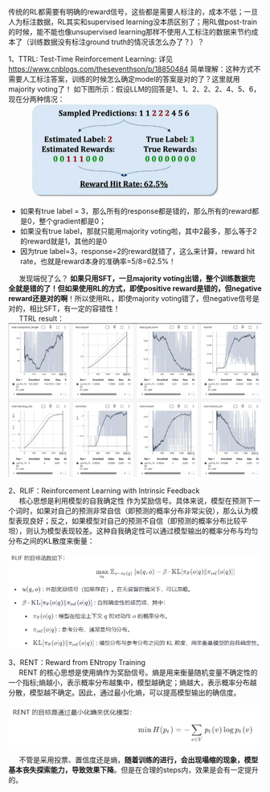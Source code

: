 传统的RL都需要有明确的reward信号，这些都是需要人标注的，成本不低；一旦人为标注数据，RL其实和supervised learning没本质区别了；用RL做post-train的时候，能不能也像unsupervised learning那样不使用人工标注的数据来节约成本了（训练数据没有标注ground truth的情况该怎么办了？）？  

1、TTRL: Test-Time Reinforcement Learning: 详见 https://www.cnblogs.com/theseventhson/p/18850484
   简单理解：这种方式不需要人工标注答案，训练的时候怎么确定model的答案是对的了？这里就用majority voting了！
   如下图所示：假设LLM的回答是1、1、2、2、2、4、5、6，现在分两种情况：  
  &ensp;&ensp;&ensp;&ensp;&ensp;&ensp;![TTRL.png](TTRL.png)

- 如果有true label = 3，那么所有的response都是错的，那么所有的reward都是0，整个gradient都是0；
- 如果没有true label，那就只能用majority voting啦，其中2最多，那么等于2的reward就是1，其他的是0
- 因为true label=3，response=2的reward就错了，这么来计算，reward hit rate，也就是reward本身的准确率=5/8=62.5%！  

&ensp;&ensp;&ensp;发现端倪了么？ **如果只用SFT，一旦majority voting出错，整个训练数据完全就是错的了！但如果使用RL的方式，即使positive reward是错的，但negative reward还是对的啊**！所以使用RL，即使majority voting错了，但negative信号是对的，相比SFT，有一定的容错性！  
&ensp;&ensp;&ensp;TTRL result：  
![ttr_result.png](ttrl_result.png)

2、RLIF：Reinforcement Learning with Intrinsic Feedback  
&ensp;&ensp;&ensp;核心思想是利用模型的自我确定性 作为奖励信号。具体来说，模型在预测下一个词时，如果对自己的预测非常自信（即预测的概率分布非常尖锐），那么认为模型表现良好；反之，如果模型对自己的预测不自信（即预测的概率分布比较平坦），则认为模型表现较差。这种自我确定性可以通过模型输出的概率分布与均匀分布之间的KL散度来衡量：  
&ensp;&ensp;&ensp;&ensp;&ensp;&ensp;&ensp;&ensp;&ensp;&ensp;&ensp;![RLIF.png](RLIF.png)  

3、RENT：Reward from ENtropy Training   
&ensp;&ensp;&ensp;RENT 的核心思想是使用熵作为奖励信号。熵是用来衡量随机变量不确定性的一个指标;熵越小，表示概率分布越集中，模型越确定；熵越大，表示概率分布越分散，模型越不确定。因此，通过最小化熵，可以提高模型输出的确信度。  
&ensp;&ensp;&ensp;&ensp;&ensp;&ensp;&ensp;&ensp;&ensp;&ensp;&ensp;![RENT.png](RENT.png)      

&ensp;&ensp;&ensp;不管是采用投票、置信度还是熵，**随着训练的进行，会出现塌缩的现象，模型基本丧失探索能力，导致效果下降**。但是在合理的steps内，效果是会有一定提升的。

